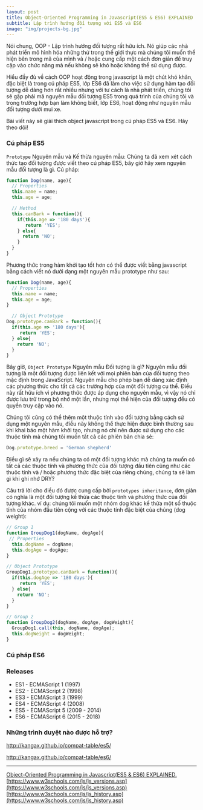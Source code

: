 ```yaml
---
layout: post
title: Object-Oriented Programming in Javascript(ES5 & ES6) EXPLAINED
subtitle: Lập trình hướng đối tượng với ES5 và ES6
image: "img/projects-bg.jpg"
---
```


Nói chung, OOP - Lập trình hướng đối tượng rất hữu ích. Nó giúp các nhà phát triển mô hình hóa những thứ trong thế giới thực mà chúng tôi muốn thể hiện bên trong mã của mình và / hoặc cung cấp một cách đơn giản để truy cập vào chức năng mà nếu không sẽ khó hoặc không thể sử dụng được.

Hiểu đầy đủ về cách OOP hoạt động trong javascript là một chút khó khăn, đặc biệt là trong cú pháp ES5, lớp ES6 đã làm cho việc sử dụng hàm tạo đối tượng dễ dàng hơn rất nhiều nhưng với tư cách là nhà phát triển, chúng tôi sẽ gặp phải mã nguyên mẫu đối tượng ES5 trong quá trình của chúng tôi và trong trường hợp bạn làm không biết, lớp ES6, hoạt động như nguyên mẫu đối tượng dưới mui xe.

Bài viết này sẽ giải thích object  javascript trong cú pháp ES5 và ES6. Hãy theo dõi!

### Cú pháp ES5

`Prototype` Nguyên mẫu và Kế thừa nguyên mẫu:
Chúng ta đã xem xét cách thức tạo đối tượng được viết theo cú pháp ES5, bây giờ hãy xem nguyên mẫu đối tượng là gì. Cú pháp:

```js
function Dog(name, age){
  // Properties
  this.name = name;
  this.age = age;

  // Method
  this.canBark = function(){
    if(this.age => '180 days'){
       return 'YES';
    } else{
      return 'NO';
    }
  }
}
```

Phương thức trong hàm khởi tạo tốt hơn có thể được viết bằng javascript bằng cách viết nó dưới dạng một nguyên mẫu prototype như sau: 

```js
function Dog(name, age){
  // Properties
  this.name = name;
  this.age = age;
}

  // Object Prototype
Dog.prototype.canBark = function(){
  if(this.age => '180 days'){
     return 'YES';
  } else{
    return 'NO';
  }
}
```

Bây giờ, `Object Prototype` Nguyên mẫu Đối tượng là gì? Nguyên mẫu đối tượng là một đối tượng được liên kết với mọi phiên bản của đối tượng theo mặc định trong JavaScript. Nguyên mẫu cho phép bạn dễ dàng xác định các phương thức cho tất cả các trường hợp của một đối tượng cụ thể. Điều này rất hữu ích vì phương thức được áp dụng cho nguyên mẫu, vì vậy nó chỉ được lưu trữ trong bộ nhớ một lần, nhưng mọi thể hiện của đối tượng đều có quyền truy cập vào nó.

Chúng tôi cũng có thể thêm một thuộc tính vào đối tượng bằng cách sử dụng một nguyên mẫu, điều này không thể thực hiện được bình thường sau khi khai báo một hàm khởi tạo, nhưng nó chỉ nên được sử dụng cho các thuộc tính mà chúng tôi muốn tất cả các phiên bản chia sẻ:

```js
Dog.prototype.breed = 'German shepherd'
```

Điều gì sẽ xảy ra nếu chúng ta có một đối tượng khác mà chúng ta muốn có tất cả các thuộc tính và phương thức của đối tượng đầu tiên cũng như các thuộc tính và / hoặc phương thức đặc biệt của riêng chúng, chúng ta sẽ làm gì khi ghi nhớ DRY?

Câu trả lời cho điều đó được cung cấp bởi `prototypes inheritance`, đơn giản có nghĩa là một đối tượng kế thừa các thuộc tính và phương thức của đối tượng khác. ví dụ: chúng tôi muốn một nhóm dog khác kế thừa một số thuộc tính của nhóm đầu tiên cộng với các thuộc tính đặc biệt của chúng (dog weight):

```js
// Group 1
function GroupDog1(dogName, dogAge){
 // Properties
  this.dogName = dogName;
  this.dogAge = dogAge;
}

// Object Prototype
GroupDog1.prototype.canBark = function(){
  if(this.dogAge => '180 days'){
     return 'YES';
  } else{
    return 'NO';
  }
}

// Group 2
function GroupDog2(dogName, dogAge, dogWeight){
  GroupDog1.call(this, dogName, dogAge);
  this.dogWeight = dogWeight;
}
```


### Cú pháp ES6





### Releases
- ES1 - ECMAScript 1 (1997)
- ES2 - ECMAScript 2 (1998)
- ES3 - ECMAScript 3 (1999)
- ES4 - ECMAScript 4 (2008)
- ES5 - ECMAScript 5 (2009 - 2014)
- ES6 - ECMAScript 6 (2015 - 2018)


### Những trình duyệt nào được hỗ trợ?

http://kangax.github.io/compat-table/es5/

http://kangax.github.io/compat-table/es6/

-----
[Object-Oriented Programming in Javascript(ES5 & ES6) EXPLAINED.](https://dev.to/orighoprecious/object-oriented-programming-in-javascript-es5-es6-explained-4jbk)  
[https://www.w3schools.com/js/js_versions.asp](https://www.w3schools.com/js/js_versions.asp)  
[https://www.w3schools.com/js/js_history.asp](https://www.w3schools.com/js/js_history.asp)  
